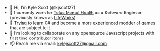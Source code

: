 - 👋 Hi, I'm Kyle Scott (@kjscott27)
- 💼 I currently work for [Telus Mental Health](https://www.telus.com/en/health/care-centres/mental-health) as a Software Engineer (previously known as [LifeWorks](https://www.telus.com/en/health/press-releases/telus-completes-lifeworks-acquisition))
- 🌱 Trying to learn C# and become a more experienced modder of games that are subject to it
- 💞️ I’m looking to collaborate on any opensource Javascript projects with first time contributor items
- 📫 Reach me via email: kylejscott27@gmail.com
